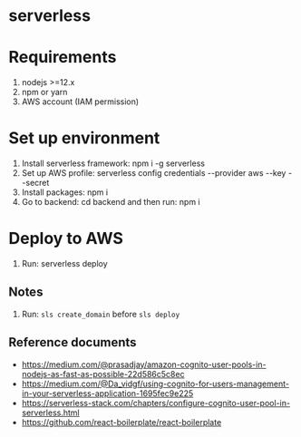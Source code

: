 # serverless

# Requirements
1. nodejs >=12.x
2. npm or yarn
3. AWS account (IAM permission)

# Set up environment
1. Install serverless framework: npm i -g serverless
2. Set up AWS profile: serverless config credentials --provider aws --key <key> --secret <secret>
3. Install packages: npm i
4. Go to backend: cd backend and then run: npm i

# Deploy to AWS
1. Run: serverless deploy

## Notes
1. Run: `sls create_domain` before `sls deploy`

## Reference documents
- https://medium.com/@prasadjay/amazon-cognito-user-pools-in-nodejs-as-fast-as-possible-22d586c5c8ec
- https://medium.com/@Da_vidgf/using-cognito-for-users-management-in-your-serverless-application-1695fec9e225
- https://serverless-stack.com/chapters/configure-cognito-user-pool-in-serverless.html
- https://github.com/react-boilerplate/react-boilerplate